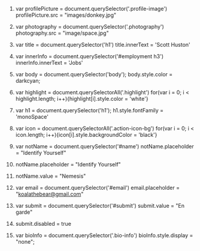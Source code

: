 1. var profilePicture = document.querySelector('.profile-image')
  profilePicture.src = "images/donkey.jpg"

1. var photography = document.querySelector('.photography')
    photography.src = "image/space.jpg"

2. var title = document.querySelector('h1')
   title.innerText = 'Scott Huston'      

3. var innerInfo = document.querySelector('#employment h3')
   innerInfo.innerText = 'Jobs'

4. var body = document.querySelector('body');
   body.style.color = darkcyan;

5. var highlight = document.querySelectorAll('.highlight')
   for(var i = 0; i < highlight.length; i++){highlight[i].style.color = 'white'}

6. var h1 = document.querySelector('h1');
  h1.style.fontFamily = 'monoSpace'

7. var icon = document.querySelectorAll('.action-icon-bg')
  for(var i = 0; i < icon.length; i++){icon[i].style.backgroundColor = 'black'}

8. var notName = document.querySelector('#name')
   notName.placeholder = "Identify Yourself"

9. notName.placeholder = "Identify Yourself"

10. notName.value = "Nemesis"

11. var email = document.querySelector('#email')
    email.placeholder = "koalathebear@gmail.com"

12. var submit = document.querySelector('#submit')
    submit.value = "En garde"

13. submit.disabled = true

14. var bioInfo = document.querySelector('.bio-info')
    bioInfo.style.display = "none"; 
